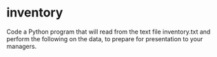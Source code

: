 # inventory
Code a Python program that will read from the text file inventory.txt and perform the following on the data, to prepare for presentation to your managers.
